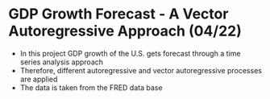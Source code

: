 # GDP Growth Forecast - A Vector Autoregressive Approach (04/22)
- In this project GDP growth of the U.S. gets forecast through a time series analysis approach
- Therefore, different autoregressive and vector autoregressive processes are applied
- The data is taken from the FRED data base
